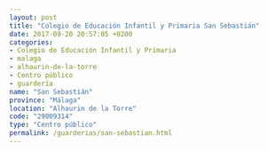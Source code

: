 ```yaml
---
layout: post
title: "Colegio de Educación Infantil y Primaria San Sebastián"
date: 2017-09-20 20:57:05 +0200
categories:
- Colegio de Educación Infantil y Primaria
- malaga
- alhaurin-de-la-torre
- Centro público
- guarderia
name: "San Sebastián"
province: "Málaga"
location: "Alhaurin de la Torre"
code: "29009314"
type: "Centro público"
permalink: /guarderias/san-sebastian.html
---
```

